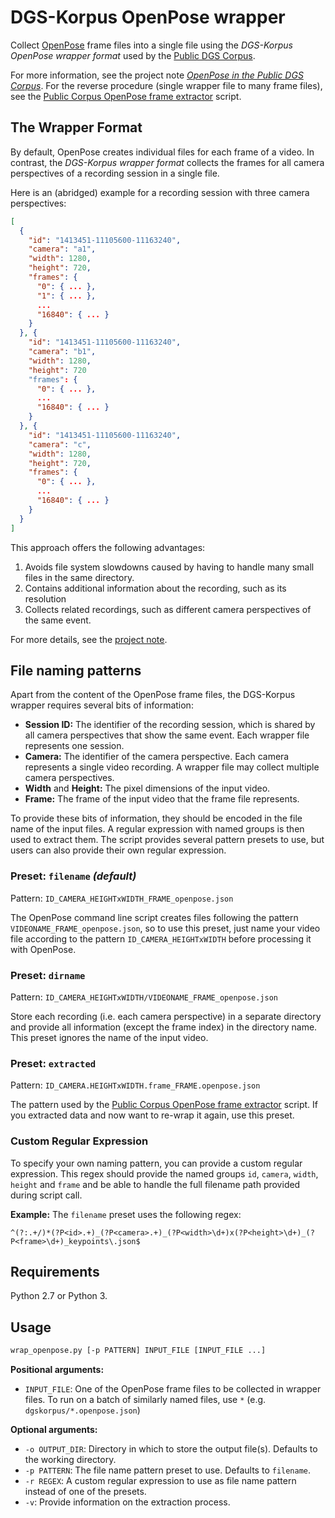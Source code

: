 # DGS-Korpus OpenPose wrapper

Collect [OpenPose](https://github.com/CMU-Perceptual-Computing-Lab/openpose) frame files into a single file using the _DGS-Korpus OpenPose wrapper format_ used by the [Public DGS Corpus](http://ling.meine-dgs.de).

For more information, see the project note [_OpenPose in the Public DGS Corpus_](https://doi.org/10.25592/uhhfdm.842).
For the reverse procedure (single wrapper file to many frame files), see the [Public Corpus OpenPose frame extractor](https://github.com/DGS-Korpus/Public-Corpus-OpenPose-frame-extractor) script.

## The Wrapper Format
By default, OpenPose creates individual files for each frame of a video.
In contrast, the _DGS-Korpus wrapper format_ collects the frames for all camera perspectives of a recording session in a single file.

Here is an (abridged) example for a recording session with three camera perspectives:
```json
[ 
  {
    "id": "1413451-11105600-11163240",
    "camera": "a1",
    "width": 1280,
    "height": 720,
    "frames": {
      "0": { ... },
      "1": { ... },
      ...
      "16840": { ... }
    }
  }, {
    "id": "1413451-11105600-11163240",
    "camera": "b1",
    "width": 1280,
    "height": 720
    "frames": {
      "0": { ... },
      ...
      "16840": { ... }
    }
  }, {
    "id": "1413451-11105600-11163240",
    "camera": "c",
    "width": 1280,
    "height": 720,
    "frames": {
      "0": { ... },
      ...
      "16840": { ... }
    }
  }
]

```


This approach offers the following advantages:
1. Avoids file system slowdowns caused by having to handle many small files in the same directory.
2. Contains additional information about the recording, such as its resolution
3. Collects related recordings, such as different camera perspectives of the same event.

For more details, see the [project note](https://doi.org/10.25592/uhhfdm.842).


## File naming patterns
Apart from the content of the OpenPose frame files, the DGS-Korpus wrapper requires several bits of information:
- **Session ID:** The identifier of the recording session, which is shared by all camera perspectives that show the same event. Each wrapper file represents one session.
- **Camera:** The identifier of the camera perspective. Each camera represents a single video recording. A wrapper file may collect multiple camera perspectives.
- **Width** and **Height:** The pixel dimensions of the input video.
- **Frame:** The frame of the input video that the frame file represents.

To provide these bits of information, they should be encoded in the file name of the input files. A regular expression with named groups is then used to extract them. The script provides several pattern presets to use, but users can also provide their own regular expression.

### Preset: `filename` _(default)_
Pattern: `ID_CAMERA_HEIGHTxWIDTH_FRAME_openpose.json`

The OpenPose command line script creates files following the pattern `VIDEONAME_FRAME_openpose.json`, so to use this preset, just name your video file according to the pattern `ID_CAMERA_HEIGHTxWIDTH` before processing it with OpenPose.


### Preset: `dirname`
Pattern: `ID_CAMERA_HEIGHTxWIDTH/VIDEONAME_FRAME_openpose.json`

Store each recording (i.e. each camera perspective) in a separate directory and provide all information (except the frame index) in the directory name. This preset ignores the name of the input video.

### Preset: `extracted`
Pattern: `ID_CAMERA.HEIGHTxWIDTH.frame_FRAME.openpose.json`

The pattern used by the [Public Corpus OpenPose frame extractor](https://github.com/DGS-Korpus/Public-Corpus-OpenPose-frame-extractor) script.
If you extracted data and now want to re-wrap it again, use this preset.

### Custom Regular Expression
To specify your own naming pattern, you can provide a custom regular expression. This regex should provide the named groups `id`, `camera`, `width`, `height` and `frame` and be able to handle the full filename path provided during script call.

**Example:** The `filename` preset uses the following regex:
```regex
^(?:.+/)*(?P<id>.+)_(?P<camera>.+)_(?P<width>\d+)x(?P<height>\d+)_(?P<frame>\d+)_keypoints\.json$

```

## Requirements
Python 2.7 or Python 3.

## Usage
```sh
wrap_openpose.py [-p PATTERN] INPUT_FILE [INPUT_FILE ...]
```

__Positional arguments:__
* `INPUT_FILE`: One of the OpenPose frame files to be collected in wrapper files. To run on a batch of similarly named files, use `*` (e.g. `dgskorpus/*.openpose.json`)

__Optional arguments:__
* `-o OUTPUT_DIR`: Directory in which to store the output file(s). Defaults to the working directory.
* `-p PATTERN`: The file name pattern preset to use. Defaults to `filename`.
* `-r REGEX`: A custom regular expression to use as file name pattern instead of one of the presets.
* `-v`: Provide information on the extraction process.
